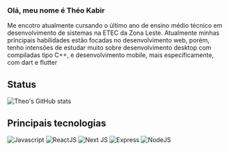 ### Olá, meu nome é Théo Kabir

Me encotro atualmente cursando o último ano de ensino médio técnico em desenvolvimento de sistemas na ETEC da Zona Leste.
Atualmente minhas principais habilidades estão focadas no desenvolvimento web, porém, tenho intensões de estudar muito sobre desenvolvimento desktop com compiladas tipo C++, e desenvolvimento mobile, mais especificamente, com dart e flutter

## Status

![Theo's GitHub stats](https://github-readme-stats.vercel.app/api?username=theokabir&show_icons=true&theme=tokyonight)

## Principais tecnologias
![Javascript](https://img.shields.io/badge/JavaScript-F7DF1E?style=for-the-badge&logo=javascript&logoColor=black) ![ReactJS](https://img.shields.io/badge/React-20232A?style=for-the-badge&logo=react&logoColor=61DAFB) ![Next JS](https://img.shields.io/badge/Next-black?style=for-the-badge&logo=next.js&logoColor=white) ![Express](https://img.shields.io/badge/Express.js-404D59?style=for-the-badge) ![NodeJS](https://img.shields.io/badge/node.js-6DA55F?style=for-the-badge&logo=node.js&logoColor=white)
